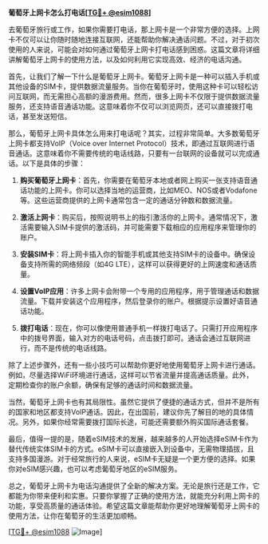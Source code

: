 **葡萄牙上网卡怎么打电话[[TG💪+ @esim1088](https://t.me/s/esim1088)]**

去葡萄牙旅行或工作，如果你需要打电话，那上网卡是一个非常方便的选择。上网卡不仅可以让你随时随地连接互联网，还能帮助你解决通话问题。不过，对于初次使用的人来说，可能会对如何通过葡萄牙上网卡打电话感到困惑。这篇文章将详细讲解葡萄牙上网卡的使用方法，以及如何利用它实现高效、经济的电话沟通。

首先，让我们了解一下什么是葡萄牙上网卡。葡萄牙上网卡是一种可以插入手机或其他设备的SIM卡，提供数据流量服务。当你在葡萄牙时，使用这种卡可以轻松访问互联网，而无需担心高额的漫游费用。然而，很多上网卡不仅限于提供数据流量服务，还支持语音通话功能。这意味着你不仅可以浏览网页，还可以直接拨打电话，甚至发送短信。

那么，葡萄牙上网卡具体怎么用来打电话呢？其实，过程非常简单。大多数葡萄牙上网卡都支持VoIP（Voice over Internet Protocol）技术，即通过互联网进行语音通话。这意味着你不需要传统的电话线路，只要有一台联网的设备就可以完成通话。以下是具体的步骤：

1. **购买葡萄牙上网卡**：首先，你需要在葡萄牙本地或者网上购买一张支持语音通话功能的上网卡。你可以选择当地的运营商，比如MEO、NOS或者Vodafone等。这些运营商提供的上网卡通常包含一定的通话分钟数和数据流量。

2. **激活上网卡**：购买后，按照说明书上的指引激活你的上网卡。通常情况下，激活需要输入SIM卡提供的激活码，并可能需要下载相应的应用程序来管理你的账户。

3. **安装SIM卡**：将上网卡插入你的智能手机或其他支持SIM卡的设备中。确保设备支持所需的网络频段（如4G LTE），这样可以获得更好的上网速度和通话质量。

4. **设置VoIP应用**：许多上网卡会附带一个专用的应用程序，用于管理通话和数据流量。下载并安装这个应用程序，然后登录你的账户。根据提示设置好语音通话功能。

5. **拨打电话**：现在，你可以像使用普通手机一样拨打电话了。只需打开应用程序中的拨号界面，输入对方的电话号码，点击拨打即可。通话会通过互联网进行，而不是传统的电话线路。

除了上述步骤外，还有一些小技巧可以帮助你更好地使用葡萄牙上网卡进行通话。例如，尽量选择WiFi环境进行通话，这样可以节省流量并提高通话质量。此外，定期检查你的账户余额，确保有足够的通话时间和数据流量。

当然，葡萄牙上网卡也有其局限性。虽然它提供了便捷的通话方式，但并不是所有的国家和地区都支持VoIP通话。因此，在出国前，建议你先了解目的地的具体情况。另外，如果你经常需要拨打国际长途，可能还需要额外购买国际通话套餐。

最后，值得一提的是，随着eSIM技术的发展，越来越多的人开始选择eSIM卡作为替代传统实体SIM卡的方式。eSIM卡可以直接嵌入到设备中，无需物理插拔，且支持多国漫游。对于经常旅行的人来说，eSIM卡无疑是一个更方便的选择。如果你对eSIM感兴趣，也可以考虑葡萄牙地区的eSIM服务。

总之，葡萄牙上网卡为电话沟通提供了全新的解决方案。无论是旅行还是工作，它都能为你带来便利和实惠。只要你掌握了正确的使用方法，就能充分利用上网卡的功能，享受高质量的通话体验。希望这篇文章能帮助你更好地理解葡萄牙上网卡的使用方法，让你在葡萄牙的生活更加顺畅。

[[TG💪+ @esim1088](https://t.me/s/esim1088) ![Image](https://i.postimg.cc/4NQfJmqS/Snipaste-2025-05-13-00-14-12.png)]